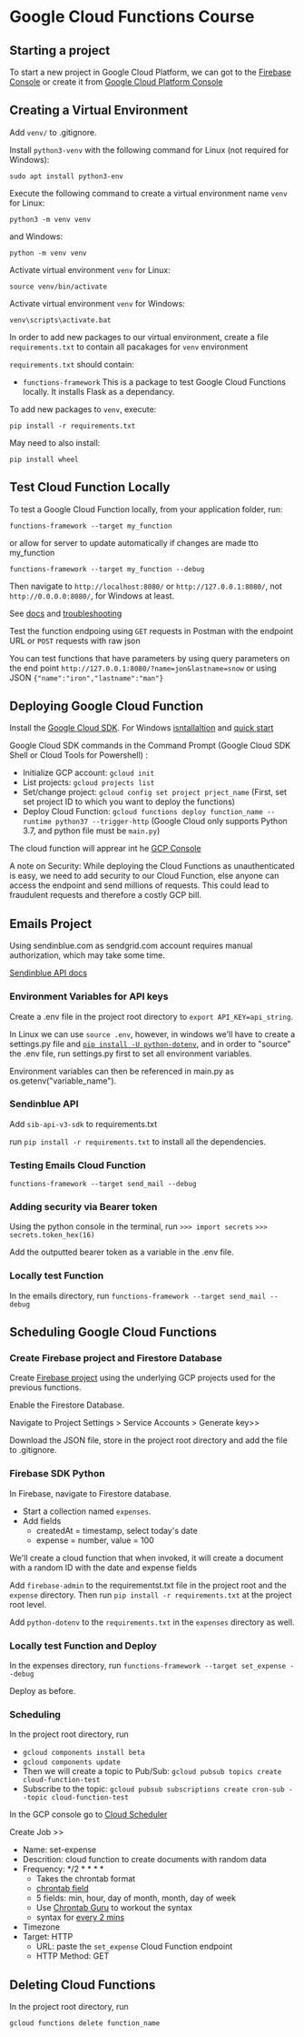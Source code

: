 # Google Cloud Functions Course

## Starting a project

To start a new project in Google Cloud Platform, we can got to the [Firebase Console](https://console.firebase.google.com/) or create it from [Google Cloud Platform Console](https://console.cloud.google.com/)

## Creating a Virtual Environment

Add `venv/` to .gitignore.

Install `python3-venv` with the following command for Linux (not required for Windows):
```
sudo apt install python3-env
```

Execute the following command to create a virtual environment name `venv` for Linux:
```
python3 -m venv venv
```
and Windows:
 ```
python -m venv venv
```
Activate virtual environment `venv` for Linux:
```
source venv/bin/activate
```

Activate virtual environment `venv` for Windows:
```
venv\scripts\activate.bat
```

In order to add new packages to our virtual environment, create a file `requirements.txt` to contain all pacakages for `venv` environment

`requirements.txt` should contain:
* `functions-framework`
This is a package to test Google Cloud Functions locally. It installs Flask as a dependancy.


To add new packages to `venv`, execute:
```
pip install -r requirements.txt
```
May need to also install:
```
pip install wheel
```

## Test Cloud Function Locally
To test a Google Cloud Function locally, from your application folder, run:
```
functions-framework --target my_function
```
or allow for server to update automatically if changes are made tto my_function
```
functions-framework --target my_function --debug
```

Then navigate to `http://localhost:8080/` or `http://127.0.0.1:8080/`, not `http://0.0.0.0:8080/`, for Windows at least.

See [docs](https://github.com/GoogleCloudPlatform/functions-framework-python) and [troubleshooting](https://stackoverflow.com/questions/53693987/test-python-google-cloud-functions-locally)

Test the function endpoing using `GET` requests in Postman with the endpoint URL or `POST` requests with raw json

You can test functions that have parameters by using query parameters on the end point `http://127.0.0.1:8080/?name=jon&lastname=snow` or using JSON `{"name":"iron","lastname":"man"}`

## Deploying Google Cloud Function

Install the [Google Cloud SDK](https://cloud.google.com/sdk/docs/downloads-versioned-archives). For Windows [isntallaltion](https://cloud.google.com/sdk/docs/downloads-interactive) and [quick start](https://cloud.google.com/sdk/docs/quickstart-windows)


Google Cloud SDK commands in the Command Prompt (Google Cloud SDK Shell or Cloud Tools for Powershell) :
* Initialize GCP account: `gcloud init`
* List projects: `gcloud projects list`
* Set/change project: `gcloud config set project prject_name` (First, set set project ID to which you want to deploy the functions)
* Deploy Cloud Function: `gcloud functions deploy function_name --runtime python37 --trigger-http` (Google Cloud only supports Python 3.7, and python file must be `main.py`)

The cloud function will apprear int he [GCP Console](https://console.cloud.google.com/functions/list)

A note on Security: While deploying the Cloud Functions as unauthenticated is easy, we need to add security to our Cloud Function, else anyone can access the endpoint and send millions of requests. This could lead to fraudulent requests and therefore a costly GCP bill.

## Emails Project

Using sendinblue.com as sendgrid.com account requires manual authorization, which may take some time.

[Sendinblue API docs](https://github.com/sendinblue/APIv3-python-library)

### Environment Variables for API keys

Create a .env file in the project root directory to `export API_KEY=api_string`.

In Linux we can use `source .env`, however, in windows we'll have to create a settings.py file and [`pip install -U python-dotenv`](https://github.com/theskumar/python-dotenv), and in order to "source" the .env file, run settings.py first to set all environment variables.

Environment variables can then be referenced in main.py as os.getenv("variable_name").


### Sendinblue API

Add `sib-api-v3-sdk` to requirements.txt

run `pip install -r requirements.txt` to install all the dependencies.

### Testing Emails Cloud Function

`functions-framework --target send_mail --debug`

### Adding security via Bearer token

Using the python console in the terminal, run
`>>> import secrets`
`>>> secrets.token_hex(16)`

Add the outputted bearer token as a variable in the .env file.

### Locally test Function

In the emails directory, run `functions-framework --target send_mail --debug`

## Scheduling Google Cloud Functions

### Create Firebase project and Firestore Database

Create [Firebase project](https://console.firebase.google.com/) using the underlying GCP projects used for the previous functions.

Enable the Firestore Database.

Navigate to Project Settings > Service Accounts > Generate key>>

Download the JSON file, store in the project root directory and add the file to .gitignore.


### Firebase SDK Python

In Firebase, navigate to Firestore database.

* Start a collection named `expenses`.
* Add fields
    * createdAt = timestamp, select today's date
    * expense = number, value = 100

We'll create a cloud function that when invoked, it will create a document with a random ID with the date and expense fields

Add `firebase-admin` to the requirementst.txt file in the project root and the `expense` directory. Then run `pip install -r requirements.txt` at the project root level.

Add `python-dotenv` to the `requirements.txt` in the `expenses` directory as well.


### Locally test Function and Deploy

In the expenses directory, run `functions-framework --target set_expense --debug`

Deploy as before.


### Scheduling

In the project root directory, run
* `gcloud components install beta`
* `gcloud components update`
* Then we will create a topic to Pub/Sub: `gcloud pubsub topics create cloud-function-test`
* Subscribe to the topic: `gcloud pubsub subscriptions create cron-sub --topic cloud-function-test`

In the GCP console go to [Cloud Scheduler](https://console.cloud.google.com/cloudscheduler)

Create Job >>
* Name: set-expense
* Descrition: cloud function to create documents with random data
* Frequency: */2 * * * *
    * Takes the chrontab format
    * [chrontab field](https://man7.org/linux/man-pages/man5/crontab.5.html)
    * 5 fields: min, hour, day of month, month, day of week
    * Use [Chrontab Guru](https://crontab.guru/) to workout the syntax
    * syntax for [every 2 mins](https://crontab.guru/every-2-minutes)
* Timezone
* Target: HTTP
    * URL: paste the `set_expense` Cloud Function endpoint
    * HTTP Method: GET


## Deleting Cloud Functions

In the project root directory, run
```
gcloud functions delete function_name
```


